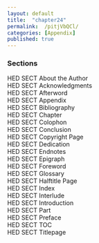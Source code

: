```yaml
---
layout: default
title:  "chapter24"
permalink:  /pitjVbQCl/
categories: [Appendix]
published: true
---
```


<section data-type="chapter" class="hsecchapter" data-hederis-type="hsecchapter" id="pitjVbQCl"><section class="hwprsubsection" data-hederis-type="hwprsubsection" id="pJDMW4qVd" data-type="subsection"><h1 data-hederis-type="hblktitle" class="hblktitle" id="pvYE6T1FW">Sections</h1>
    <dl class="hwprdef-list" data-hederis-type="hwprdef-list" id="ptoe5UwfM"><dt data-hederis-type="hblkdefterm" class="hblkdefterm" id="pK3yNVVkN">HED SECT About the Author</dt>
    <dt data-hederis-type="hblkdefterm" class="hblkdefterm" id="po6COVDHs">HED SECT Acknowledgments</dt>
    <dt data-hederis-type="hblkdefterm" class="hblkdefterm" id="pnXu6xYE5">HED SECT Afterword</dt>
    <dt data-hederis-type="hblkdefterm" class="hblkdefterm" id="pr9aFLG9U">HED SECT Appendix</dt>
    <dt data-hederis-type="hblkdefterm" class="hblkdefterm" id="pNWYrkCkW">HED SECT Bibliography</dt>
    <dt data-hederis-type="hblkdefterm" class="hblkdefterm" id="plK3lx2if">HED SECT Chapter</dt>
    <dt data-hederis-type="hblkdefterm" class="hblkdefterm" id="pvgYRWsr3">HED SECT Colophon</dt>
    <dt data-hederis-type="hblkdefterm" class="hblkdefterm" id="peyPdDinA">HED SECT Conclusion</dt>
    <dt data-hederis-type="hblkdefterm" class="hblkdefterm" id="pQLYXXJuy">HED SECT Copyright Page</dt>
    <dt data-hederis-type="hblkdefterm" class="hblkdefterm" id="pdxoXGIRj">HED SECT Dedication</dt>
    <dt data-hederis-type="hblkdefterm" class="hblkdefterm" id="p7eVqvhVI">HED SECT Endnotes</dt>
    <dt data-hederis-type="hblkdefterm" class="hblkdefterm" id="p1wKtU1R5">HED SECT Epigraph</dt>
    <dt data-hederis-type="hblkdefterm" class="hblkdefterm" id="pdgqw6UTd">HED SECT Foreword</dt>
    <dt data-hederis-type="hblkdefterm" class="hblkdefterm" id="pv40SxOvZ">HED SECT Glossary</dt>
    <dt data-hederis-type="hblkdefterm" class="hblkdefterm" id="poJSBTVrZ">HED SECT Halftitle Page</dt>
    <dt data-hederis-type="hblkdefterm" class="hblkdefterm" id="pYk8cgTtH">HED SECT Index</dt>
    <dt data-hederis-type="hblkdefterm" class="hblkdefterm" id="p2i1kRs4k">HED SECT Interlude</dt>
    <dt data-hederis-type="hblkdefterm" class="hblkdefterm" id="pvzmydHkO">HED SECT Introduction</dt>
    <dt data-hederis-type="hblkdefterm" class="hblkdefterm" id="pLPhAdlyv">HED SECT Part</dt>
    <dt data-hederis-type="hblkdefterm" class="hblkdefterm" id="phYNBL3GZ">HED SECT Preface</dt>
    <dt data-hederis-type="hblkdefterm" class="hblkdefterm" id="ppltyRJAo">HED SECT TOC</dt>
    <dt data-hederis-type="hblkdefterm" class="hblkdefterm" id="pIrOppuXM">HED SECT Titlepage</dt>
    <dd/></dl>
    </section>
    </section>
    